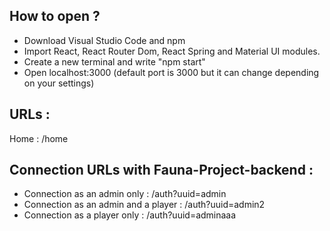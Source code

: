 ## How to open ? ##

* Download Visual Studio Code and npm
* Import React, React Router Dom, React Spring and Material UI modules.
* Create a new terminal and write "npm start"
* Open localhost:3000 (default port is 3000 but it can change depending on your settings)

## URLs : ##

Home : /home

## Connection URLs with Fauna-Project-backend : ##

* Connection as an admin only : /auth?uuid=admin
* Connection as an admin and a player : /auth?uuid=admin2
* Connection as a player only : /auth?uuid=adminaaa
